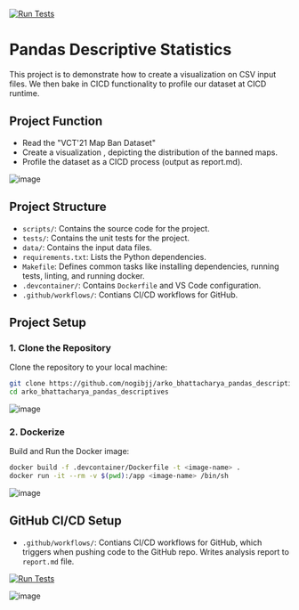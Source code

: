 [![Run Tests](https://github.com/nogibjj/arko_bhattacharya_week1/actions/workflows/test.yml/badge.svg)](https://github.com/nogibjj/arko_bhattacharya_week1/actions/workflows/test.yml)

# Pandas Descriptive Statistics

This project is to demonstrate how to create a visualization on CSV input files. We then bake in CICD functionality to profile our dataset at CICD runtime.

## Project Function
- Read the "VCT'21 Map Ban Dataset"
- Create a visualization , depicting the distribution of the banned maps.
- Profile the dataset as a CICD process (output as report.md).

![image](https://github.com/user-attachments/assets/a2dd49f2-f48c-47b1-95a5-30fb271af230)



## Project Structure

- `scripts/`: Contains the source code for the project.
- `tests/`: Contains the unit tests for the project.
- `data/`: Contains the input data files.
- `requirements.txt`: Lists the Python dependencies.
- `Makefile`: Defines common tasks like installing dependencies, running tests, linting, and running docker.
- `.devcontainer/`: Contains `Dockerfile` and VS Code configuration.
- `.github/workflows/`: Contians CI/CD workflows for GitHub.

## Project Setup
### 1. Clone the Repository

Clone the repository to your local machine:

```bash
git clone https://github.com/nogibjj/arko_bhattacharya_pandas_descriptives.git
cd arko_bhattacharya_pandas_descriptives
```
![image](https://github.com/user-attachments/assets/a66f20ea-69cf-4354-8649-e03e62f4451c)



### 2. Dockerize

Build and Run the Docker image:

```bash
docker build -f .devcontainer/Dockerfile -t <image-name> .
docker run -it --rm -v $(pwd):/app <image-name> /bin/sh
```
![image](https://github.com/user-attachments/assets/6ebd6d64-d3d0-4968-8ad5-4e0642a7f702)


## GitHub CI/CD Setup
- `.github/workflows/`: Contians CI/CD workflows for GitHub, which triggers when pushing code to the GitHub repo. 
Writes analysis report to `report.md` file.

[![Run Tests](https://github.com/nogibjj/arko_bhattacharya_week1/actions/workflows/test.yml/badge.svg)](https://github.com/nogibjj/arko_bhattacharya_week1/actions/workflows/test.yml)

![image](https://github.com/user-attachments/assets/a633abe3-da89-44e8-818d-2f6b12b98ac3)

  





